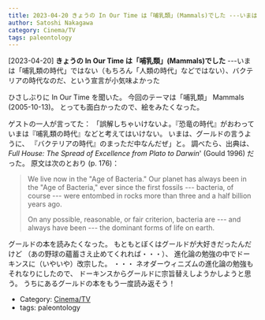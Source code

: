 ```yaml
---
title: 2023-04-20 きょうの In Our Time は「哺乳類」(Mammals)でした ---いまは「哺乳類の時代」ではない（もちろん「人類の時代」などではない）、バクテリアの時代なのだ、という宣言が小気味よかった
author: Satoshi Nakagawa
category: Cinema/TV
tags: paleontology
---
```


[2023-04-20] **きょうの In Our Time は「哺乳類」(Mammals)でした**  ---いまは「哺乳類の時代」ではない（もちろん「人類の時代」などではない）、バクテリアの時代なのだ、という宣言が小気味よかった

 ひさしぶりに In Our Time を聞いた。
今回のテーマは「哺乳類」 Mammals (2005-10-13)。
とっても面白かったので、絵をみたくなった。

 ゲストの一人が言ってた：
「誤解しちゃいけないよ。『恐竜の時代』がおわって
いまは『哺乳類の時代』などと考えてはいけない。
いまは、グールドの言うように、
『バクテリアの時代』のまっただ中なんだぜ」と。
調べたら、出典は、
_Full House: The Spread of Excellence from Plato to Darwin_'
(Gould 1996) だった。
原文は次のとおり (p. 176)：

<BLOCKQUOTE>

 We live now in the
"Age of Bacteria."
Our planet has always been in the "Age of Bacteria,"
ever since the first fossils ---
bacteria, of course --- were entombed in rocks
more than three and a half billion years ago.

 On any possible, reasonable, or fair criterion,
bacteria are --- and always have been ---
the dominant forms of life on earth.

</BLOCKQUOTE>

 グールドの本を読みたくなった。
もともとぼくはグールドが大好きだったんだけど
（あの野球の蘊蓄さえ止めてくれれば・・・）、
進化論の勉強の中でドーキンスに（いやいや）改宗した。
・・・
ネオダーウィニズムの進化論の勉強もそれなりにしたので、
ドーキンスからグールドに宗旨替えしようかしようと思う。
うちにあるグールドの本をもう一度読み返そう！

- Category: [Cinema/TV](https://merapano.github.io/categories.html#Cinema/TV)
- tags: paleontology
